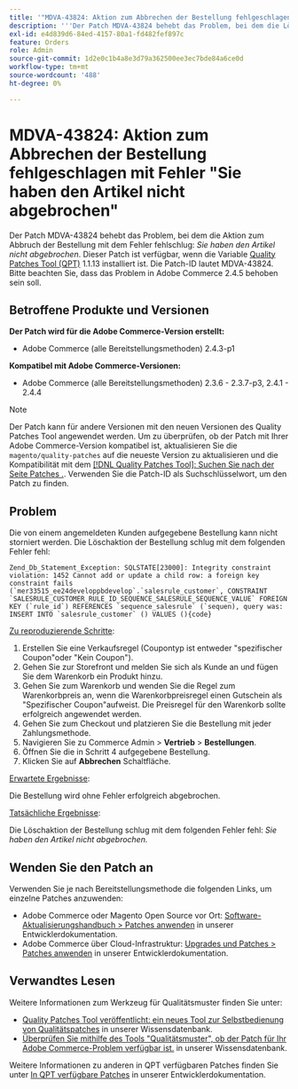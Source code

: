 ```yaml
---
title: '"MDVA-43824: Aktion zum Abbrechen der Bestellung fehlgeschlagen mit Fehler "Sie haben den Artikel nicht abgebrochen"'
description: '''Der Patch MDVA-43824 behebt das Problem, bei dem die Löschaktion der Bestellung mit dem Fehler fehlschlug: *Sie haben den Artikel nicht abgebrochen*. Dieser Patch ist verfügbar, wenn das [Quality Patches Tool (QPT)](/help/announcements/adobe-commerce-announcements/magento-quality-patches-released-new-tool-to-self-serve-quality-patches.md) 1.1.13 installiert ist. Die Patch-ID lautet MDVA-43824. Bitte beachten Sie, dass das Problem in Adobe Commerce 2.4.5 behoben werden soll."'
exl-id: e4d839d6-84ed-4157-80a1-fd482fef897c
feature: Orders
role: Admin
source-git-commit: 1d2e0c1b4a8e3d79a362500ee3ec7bde84a6ce0d
workflow-type: tm+mt
source-wordcount: '488'
ht-degree: 0%

---
```


# MDVA-43824: Aktion zum Abbrechen der Bestellung fehlgeschlagen mit Fehler &quot;Sie haben den Artikel nicht abgebrochen&quot;

Der Patch MDVA-43824 behebt das Problem, bei dem die Aktion zum Abbruch der Bestellung mit dem Fehler fehlschlug: *Sie haben den Artikel nicht abgebrochen*. Dieser Patch ist verfügbar, wenn die Variable [Quality Patches Tool (QPT)](/help/announcements/adobe-commerce-announcements/magento-quality-patches-released-new-tool-to-self-serve-quality-patches.md) 1.1.13 installiert ist. Die Patch-ID lautet MDVA-43824. Bitte beachten Sie, dass das Problem in Adobe Commerce 2.4.5 behoben sein soll.

## Betroffene Produkte und Versionen

**Der Patch wird für die Adobe Commerce-Version erstellt:**

* Adobe Commerce (alle Bereitstellungsmethoden) 2.4.3-p1

**Kompatibel mit Adobe Commerce-Versionen:**

* Adobe Commerce (alle Bereitstellungsmethoden) 2.3.6 - 2.3.7-p3, 2.4.1 - 2.4.4

>[!NOTE]
>
>Der Patch kann für andere Versionen mit den neuen Versionen des Quality Patches Tool angewendet werden. Um zu überprüfen, ob der Patch mit Ihrer Adobe Commerce-Version kompatibel ist, aktualisieren Sie die `magento/quality-patches` auf die neueste Version zu aktualisieren und die Kompatibilität mit dem [[!DNL Quality Patches Tool]: Suchen Sie nach der Seite Patches .](https://devdocs.magento.com/quality-patches/tool.html#patch-grid). Verwenden Sie die Patch-ID als Suchschlüsselwort, um den Patch zu finden.

## Problem

Die von einem angemeldeten Kunden aufgegebene Bestellung kann nicht storniert werden. Die Löschaktion der Bestellung schlug mit dem folgenden Fehler fehl:

```
Zend_Db_Statement_Exception: SQLSTATE[23000]: Integrity constraint violation: 1452 Cannot add or update a child row: a foreign key constraint fails (`mer33515_ee24developpbdevelop`.`salesrule_customer`, CONSTRAINT `SALESRULE_CUSTOMER_RULE_ID_SEQUENCE_SALESRULE_SEQUENCE_VALUE` FOREIGN KEY (`rule_id`) REFERENCES `sequence_salesrule` (`sequen), query was: INSERT INTO `salesrule_customer` () VALUES (){code}
```

<u>Zu reproduzierende Schritte</u>:

1. Erstellen Sie eine Verkaufsregel (Coupontyp ist entweder &quot;spezifischer Coupon&quot;oder &quot;Kein Coupon&quot;).
1. Gehen Sie zur Storefront und melden Sie sich als Kunde an und fügen Sie dem Warenkorb ein Produkt hinzu.
1. Gehen Sie zum Warenkorb und wenden Sie die Regel zum Warenkorbpreis an, wenn die Warenkorbpreisregel einen Gutschein als &quot;Spezifischer Coupon&quot;aufweist. Die Preisregel für den Warenkorb sollte erfolgreich angewendet werden.
1. Gehen Sie zum Checkout und platzieren Sie die Bestellung mit jeder Zahlungsmethode.
1. Navigieren Sie zu Commerce Admin > **Vertrieb** > **Bestellungen**.
1. Öffnen Sie die in Schritt 4 aufgegebene Bestellung.
1. Klicken Sie auf **Abbrechen** Schaltfläche.

<u>Erwartete Ergebnisse</u>:

Die Bestellung wird ohne Fehler erfolgreich abgebrochen.

<u>Tatsächliche Ergebnisse</u>:

Die Löschaktion der Bestellung schlug mit dem folgenden Fehler fehl: *Sie haben den Artikel nicht abgebrochen.*

## Wenden Sie den Patch an

Verwenden Sie je nach Bereitstellungsmethode die folgenden Links, um einzelne Patches anzuwenden:

* Adobe Commerce oder Magento Open Source vor Ort: [Software-Aktualisierungshandbuch > Patches anwenden](https://devdocs.magento.com/guides/v2.4/comp-mgr/patching/mqp.html) in unserer Entwicklerdokumentation.
* Adobe Commerce über Cloud-Infrastruktur: [Upgrades und Patches > Patches anwenden](https://devdocs.magento.com/cloud/project/project-patch.html) in unserer Entwicklerdokumentation.

## Verwandtes Lesen

Weitere Informationen zum Werkzeug für Qualitätsmuster finden Sie unter:

* [Quality Patches Tool veröffentlicht: ein neues Tool zur Selbstbedienung von Qualitätspatches](/help/announcements/adobe-commerce-announcements/magento-quality-patches-released-new-tool-to-self-serve-quality-patches.md) in unserer Wissensdatenbank.
* [Überprüfen Sie mithilfe des Tools &quot;Qualitätsmuster&quot;, ob der Patch für Ihr Adobe Commerce-Problem verfügbar ist.](/help/support-tools/patches-available-in-qpt-tool/check-patch-for-magento-issue-with-magento-quality-patches.md) in unserer Wissensdatenbank.

Weitere Informationen zu anderen in QPT verfügbaren Patches finden Sie unter [In QPT verfügbare Patches](https://devdocs.magento.com/quality-patches/tool.html#patch-grid) in unserer Entwicklerdokumentation.
